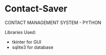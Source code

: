 # Contact-Saver

CONTACT MANAGEMENT SYSTEM - PYTHON

Libraries Used:
- tkinter for GUI 
- sqlite3 for database
